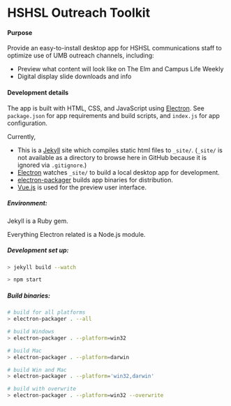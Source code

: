 # HSHSL Outreach Toolkit


#### Purpose
Provide an easy-to-install desktop app for HSHSL communications staff to optimize use of UMB outreach channels, including:
- Preview what content will look like on The Elm and Campus Life Weekly
- Digital display slide downloads and info


#### Development details
The app is built with HTML, CSS, and JavaScript using [Electron](http://electron.atom.io). See `package.json` for app requirements and build scripts, and `index.js` for app configuration.

Currently,

- This is a [Jekyll](https://jekyllrb.com) site which compiles static html files to `_site/`. (`_site/` is not available as a directory to browse here in GitHub because it is ignored via `.gitignore`.)
- [Electron](https://electron.atom.io) watches `_site/` to build a local desktop app for development.
- [electron-packager](https://www.npmjs.com/package/electron-packager) builds app binaries for distribution.
- [Vue.js](https://vuejs.org) is used for the preview user interface.


##### Environment:

Jekyll is a Ruby gem.

Everything Electron related is a Node.js module.

##### Development set up:

``` bash
> jekyll build --watch
```

``` bash
> npm start
```

##### Build binaries:

```bash
# build for all platforms
> electron-packager . --all

# build Windows
> electron-packager . --platform=win32

# build Mac
> electron-packager . --platform=darwin

# build Win and Mac
> electron-packager . --platform='win32,darwin'

# build with overwrite
> electron-packager . --platform=win32 --overwrite

```
